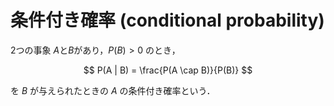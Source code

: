 # 条件付き確率 (conditional probability)

2つの事象 $A$と$B$があり，$P(B) > 0$ のとき，

$$
P(A | B) = \frac{P(A \cap B)}{P(B)}
$$

を $B$ が与えられたときの $A$ の条件付き確率という．
